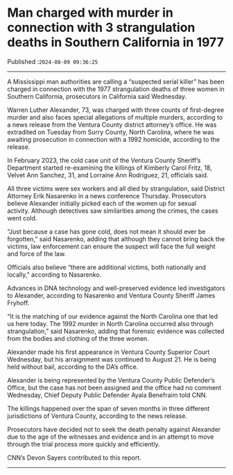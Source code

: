 # Man charged with murder in connection with 3 strangulation deaths in Southern California in 1977

Published :`2024-08-09 09:36:25`

---

A Mississippi man authorities are calling a “suspected serial killer” has been charged in connection with the 1977 strangulation deaths of three women in Southern California, prosecutors in California said Wednesday.

Warren Luther Alexander, 73, was charged with three counts of first-degree murder and also faces special allegations of multiple murders, according to a news release from the Ventura County district attorney’s office. He was extradited on Tuesday from Surry County, North Carolina, where he was awaiting prosecution in connection with a 1992 homicide, according to the release.

In February 2023, the cold case unit of the Ventura County Sheriff’s Department started re-examining the killings of Kimberly Carol Fritz, 18, Velvet Ann Sanchez, 31, and Lorraine Ann Rodriguez, 21, officials said.

All three victims were sex workers and all died by strangulation, said District Attorney Erik Nasarenko in a news conference Thursday. Prosecutors believe Alexander initially picked each of the women up for sexual activity. Although detectives saw similarities among the crimes, the cases went cold.

“Just because a case has gone cold, does not mean it should ever be forgotten,” said Nasarenko, adding that although they cannot bring back the victims, law enforcement can ensure the suspect will face the full weight and force of the law.

Officials also believe “there are additional victims, both nationally and locally,” according to Nasarenko.

Advances in DNA technology and well-preserved evidence led investigators to Alexander, according to Nasarenko and Ventura County Sheriff James Fryhoff.

“It is the matching of our evidence against the North Carolina one that led us here today. The 1992 murder in North Carolina occurred also through strangulation,” said Nasarenko, adding that forensic evidence was collected from the bodies and clothing of the three women.

Alexander made his first appearance in Ventura County Superior Court Wednesday, but his arraignment was continued to August 21. He is being held without bail, according to the DA’s office.

Alexander is being represented by the Ventura County Public Defender’s Office, but the case has not been assigned and the office had no comment Wednesday, Chief Deputy Public Defender Ayala Benefraim told CNN.

The killings happened over the span of seven months in three different jurisdictions of Ventura County, according to the news release.

Prosecutors have decided not to seek the death penalty against Alexander due to the age of the witnesses and evidence and in an attempt to move through the trial process more quickly and efficiently.

CNN’s Devon Sayers contributed to this report.

---

